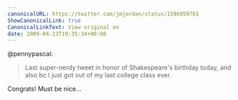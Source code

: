 ```yaml
---
canonicalURL: https://twitter.com/jmjordan/status/1596959761
ShowCanonicalLink: true
CanonicalLinkText: View original on
date: 2009-04-23T19:35:34+00:00
---
```

@pennypascal:

> Last super-nerdy tweet in honor of Shakespeare's birthday today, and also bc I just got out of my last college class ever.

Congrats! Must be nice...
